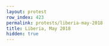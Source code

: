 ```yaml
---
layout: protest
row_index: 423
permalink: protests/liberia-may-2018
title: Liberia, May 2018
hidden: true
---
```

